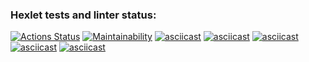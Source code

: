 ### Hexlet tests and linter status:

[![Actions Status](https://github.com/asfodei/frontend-project-44/workflows/hexlet-check/badge.svg)](https://github.com/asfodei/frontend-project-44/actions)
[![Maintainability](https://api.codeclimate.com/v1/badges/3d81637374b4f8e180ce/maintainability)](https://codeclimate.com/github/asfodei/frontend-project-44/maintainability)
[![asciicast](https://asciinema.org/a/HmWt8z1Oc4A5XFobA29juaj3C.svg)](https://asciinema.org/a/HmWt8z1Oc4A5XFobA29juaj3C)
[![asciicast](https://asciinema.org/a/UgtFz3nBrVqXJVXmumaAIvJHs.svg)](https://asciinema.org/a/UgtFz3nBrVqXJVXmumaAIvJHs)
[![asciicast](https://asciinema.org/a/uIMfUBme56IdYEamDhGrYV499.svg)](https://asciinema.org/a/uIMfUBme56IdYEamDhGrYV499)
[![asciicast](https://asciinema.org/a/bxBC9rjo6bpbERHoues14Mqk9.svg)](https://asciinema.org/a/bxBC9rjo6bpbERHoues14Mqk9)
[![asciicast](https://asciinema.org/a/nlCNtwOOBmURZc89lmuhWWXUd.svg)](https://asciinema.org/a/nlCNtwOOBmURZc89lmuhWWXUd)